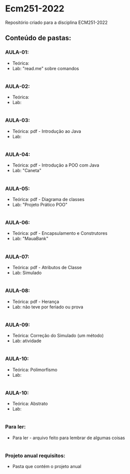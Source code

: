 # Ecm251-2022
Repositório criado para a disciplina ECM251-2022

## Conteúdo de pastas:

### AULA-01:
- Teórica:
- Lab: "read.me" sobre comandos

#
### AULA-02:
- Teórica:
- Lab:

#
### AULA-03:
- Teórica: pdf - Introdução ao Java
- Lab:

#
### AULA-04:
- Teórica: pdf - Introdução a POO com Java
- Lab: "Caneta"

#
### AULA-05:
- Teórica: pdf - Diagrama de classes
- Lab: "Projeto Prático POO" 

#
### AULA-06:
- Teórica: pdf - Encapsulamento e Construtores
- Lab: "MauaBank"

#
### AULA-07:
- Teórica: pdf - Atributos de Classe
- Lab: Simulado

#
### AULA-08:
- Teórica: pdf - Herança
- Lab: não teve por feriado ou prova 

#
### AULA-09:
- Teórica: Correção do Simulado (um método)
- Lab: atividade

#
### AULA-10:
- Teórica: Polimorfismo
- Lab:

#
### AULA-10:
- Teórica: Abstrato 
- Lab:

#
### Para ler:
- Para ler - arquivo feito para lembrar de algumas coisas 

#
### Projeto anual requisitos:
- Pasta que contém o projeto anual

